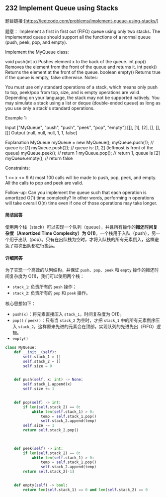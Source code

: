 ## 232 Implement Queue using Stacks

题目链接:[https://leetcode.com/problems/implement-queue-using-stacks/]

题意： 
Implement a first in first out (FIFO) queue using only two stacks. The implemented queue should support all the functions of a normal queue (push, peek, pop, and empty).

Implement the MyQueue class:

void push(int x) Pushes element x to the back of the queue.
int pop() Removes the element from the front of the queue and returns it.
int peek() Returns the element at the front of the queue.
boolean empty() Returns true if the queue is empty, false otherwise.
Notes:

You must use only standard operations of a stack, which means only push to top, peek/pop from top, size, and is empty operations are valid.
Depending on your language, the stack may not be supported natively. You may simulate a stack using a list or deque (double-ended queue) as long as you use only a stack's standard operations.
 

Example 1:

Input
["MyQueue", "push", "push", "peek", "pop", "empty"]
[[], [1], [2], [], [], []]
Output
[null, null, null, 1, 1, false]

Explanation
MyQueue myQueue = new MyQueue();
myQueue.push(1); // queue is: [1]
myQueue.push(2); // queue is: [1, 2] (leftmost is front of the queue)
myQueue.peek(); // return 1
myQueue.pop(); // return 1, queue is [2]
myQueue.empty(); // return false
 

Constraints:

1 <= x <= 9
At most 100 calls will be made to push, pop, peek, and empty.
All the calls to pop and peek are valid.
 

Follow-up: Can you implement the queue such that each operation is amortized O(1) time complexity? In other words, performing n operations will take overall O(n) time even if one of those operations may take longer.

#### 简洁回答
使用两个栈（stack）可以实现一个队列（queue），并且所有操作的**摊还时间复杂度（Amortized Time Complexity）为 O(1)**。一个栈用于入队（push），另一个用于出队（pop）。只有在出队栈为空时，才将入队栈的所有元素倒入，这样避免了每次出队都进行搬运。

#### 详细回答
为了实现一个高效的队列结构，并保证 `push`、`pop`、`peek` 和 `empty` 操作的摊还时间复杂度为 O(1)，我们可以使用两个栈：

- `stack_1`: 负责所有的 `push` 操作；
- `stack_2`: 负责所有的 `pop` 和 `peek` 操作。

核心思想如下：
- `push(x)`：将元素直接压入 `stack_1`，时间复杂度为 O(1)。
- `pop()` / `peek()`：只有当 `stack_2` 为空时，才把 `stack_1` 中的所有元素倒序压入 `stack_2`，这样原来先进的元素会在顶部，实现队列的先进先出（FIFO）逻辑。
- `empty()`


```python
class MyQueue:
    def __init__(self):
        self.stack_1 = []
        self.stack_2 = []
        self.size = 0
        

    def push(self, x: int) -> None:
        self.stack_1.append(x)
        self.size += 1
        

    def pop(self) -> int:
        if len(self.stack_2) == 0:
            while len(self.stack_1) > 0:
                temp = self.stack_1.pop()
                self.stack_2.append(temp)
        self.size -= 1
        return self.stack_2.pop()
        
        

    def peek(self) -> int:
        if len(self.stack_2) == 0:
            while len(self.stack_1) > 0:
                temp = self.stack_1.pop()
                self.stack_2.append(temp)
        return self.stack_2[-1]
        

    def empty(self) -> bool:
        return len(self.stack_1) == 0 and len(self.stack_2) == 0
```
